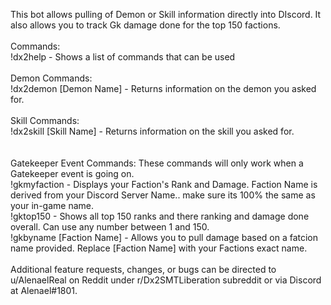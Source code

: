 This bot allows pulling of Demon or Skill information directly into DIscord. It also allows you to track Gk damage done for the top 150 factions.</br>
</br>
Commands:</br>
!dx2help - Shows a list of commands that can be used </br>
</br>
Demon Commands:</br>
!dx2demon [Demon Name] - Returns information on the demon you asked for.</br>
</br>
Skill Commands: </br>
!dx2skill [Skill Name] - Returns information on the skill you asked for.</br>
</br>
</br>
Gatekeeper Event Commands: These commands will only work when a Gatekeeper event is going on.</br>
!gkmyfaction - Displays your Faction's Rank and Damage. Faction Name is derived from your Discord Server Name.. make sure its 100% the same as your in-game name.</br>
!gktop150 - Shows all top 150 ranks and there ranking and damage done overall. Can use any number between 1 and 150.</br>
!gkbyname [Faction Name] - Allows you to pull damage based on a fatcion name provided. Replace [Faction Name] with your Factions exact name.</br>
</br>
Additional feature requests, changes, or bugs can be directed to u/AlenaelReal on Reddit under r/Dx2SMTLiberation subreddit or via Discord at Alenael#1801.</br>
</br>

